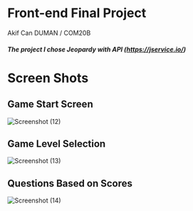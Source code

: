 # Front-end Final Project
Akif Can DUMAN / COM20B
##### The project I chose Jeopardy with API (https://jservice.io/) 

# Screen Shots

## Game Start Screen
![Screenshot (12)](https://github.com/AkifCan38/front-jeo/assets/148538864/c05de323-0200-47e1-942d-0abe783602c8)

## Game Level Selection
![Screenshot (13)](https://github.com/AkifCan38/front-jeo/assets/148538864/bbee4d5e-6eb2-4e26-8d6d-33d7615c83bd)

## Questions Based on Scores
![Screenshot (14)](https://github.com/AkifCan38/front-jeo/assets/148538864/72a009d9-ae6a-4b8b-8def-1b9488b7acb4)
